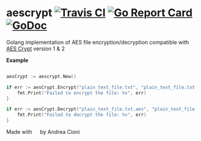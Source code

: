 # aescrypt [![Travis CI](https://travis-ci.org/andreacioni/aescrypt.svg?branch=master)](https://travis-ci.org/andreacioni/aescrypt) [![Go Report Card](https://goreportcard.com/badge/github.com/andreacioni/aescrypt)](https://goreportcard.com/report/github.com/andreacioni/aescrypt) [![GoDoc](https://godoc.org/github.com/kubernetes/helm?status.svg)](https://godoc.org/github.com/andreacioni/aescrypt)
Golang implementation of AES file encryption/decryption compatible with [AES Crypt](https://www.aescrypt.com) version 1 & 2

**Example**

```go

aesCrypt := aescrypt.New()

if err := aesCrypt.Encrypt("plain_text_file.txt", "plain_text_file.txt.aes"); err != nil {
    fmt.Print("Failed to encrypt the file: %v", err)
}

if err := aesCrypt.Decrypt("plain_text_file.txt.aes", "plain_text_file.txt"); err != nil {
    fmt.Print("Failed to decrypt the file: %v", err)
}

```

Made with <img src="https://upload.wikimedia.org/wikipedia/commons/thumb/f/f1/Heart_coraz%C3%B3n.svg/220px-Heart_coraz%C3%B3n.svg.png" height="13
px"> by Andrea Cioni